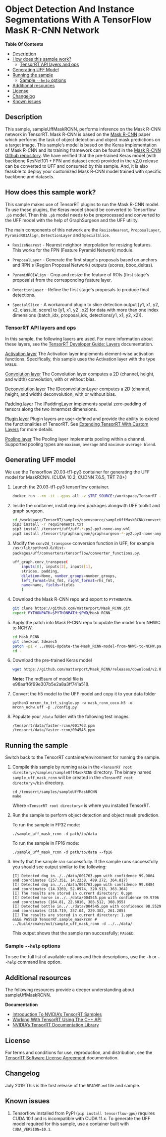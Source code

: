 # Object Detection And Instance Segmentations With A TensorFlow MasK R-CNN Network

**Table Of Contents**
- [Description](#description)
- [How does this sample work?](#how-does-this-sample-work)
    * [TensorRT API layers and ops](#tensorrt-api-layers-and-ops)
- [Generating UFF Model](#generating-uff-model)
- [Running the sample](#running-the-sample)
    * [Sample `--help` options](#sample-help-options)
- [Additional resources](#additional-resources)
- [License](#license)
- [Changelog](#changelog)
- [Known issues](#known-issues)

## Description

This sample, sampleUffMaskRCNN, performs inference on the Mask R-CNN network in TensorRT. Mask R-CNN is based on the [Mask R-CNN](https://arxiv.org/abs/1703.06870) paper which performs the task of object detection and object mask predictions on a target image. This sample’s model is based on the Keras implementation of Mask R-CNN and its training framework can be found in the [Mask R-CNN Github repository](https://github.com/matterport/Mask_RCNN). We have verified that the pre-trained Keras model (with backbone ResNet101 + FPN and dataset coco) provided in the [v2.0](https://github.com/matterport/Mask_RCNN/releases/tag/v2.0) release can be converted to UFF and consumed by this sample. And, it is also feasible to deploy your customized Mask R-CNN model trained with specific backbone and datasets.

## How does this sample work?

This sample makes use of TensorRT plugins to run the Mask R-CNN model. To use these plugins, the Keras model should be converted to Tensorflow `.pb` model. Then this `.pb` model needs to be preprocessed and converted to the UFF model with the help of GraphSurgeon and the UFF utility.

The main components of this network are the `ResizeNearest`, `ProposalLayer`, `PyramidROIAlign`, `DetectionLayer` and `SpecialSlice`.

- `ResizeNearest` - Nearest neighbor interpolation for resizing features. This works for the FPN (Feature Pyramid Network) module.

- `ProposalLayer` - Generate the first stage's proposals based on anchors and RPN's (Region Proposal Network) outputs (scores, bbox_deltas).

- `PyramidROIAlign` - Crop and resize the feature of ROIs (first stage's proposals) from the corresponding feature layer.

- `DetectionLayer` - Refine the first stage's proposals to produce final detections.

- `SpecialSlice` - A workaround plugin to slice detection output [y1, x1, y2, x2, class_id, score] to [y1, x1, y2 , x2] for data with more than one index dimensions (batch_idx, proposal_idx, detections(y1, x1, y2, x2)).


### TensorRT API layers and ops

In this sample, the following layers are used. For more information about these layers, see the [TensorRT Developer Guide: Layers](https://docs.nvidia.com/deeplearning/sdk/tensorrt-developer-guide/index.html#layers) documentation.

[Activation layer](https://docs.nvidia.com/deeplearning/sdk/tensorrt-developer-guide/index.html#activation-layer)
The Activation layer implements element-wise activation functions. Specifically, this sample uses the Activation layer with the type `kRELU`.

[Convolution layer](https://docs.nvidia.com/deeplearning/sdk/tensorrt-developer-guide/index.html#convolution-layer)
The Convolution layer computes a 2D (channel, height, and width) convolution, with or without bias.

[Deconvolution layer](https://docs.nvidia.com/deeplearning/sdk/tensorrt-developer-guide/index.html#deconvolution-layer)
The IDeconvolutionLayer computes a 2D (channel, height, and width) deconvolution, with or without bias.

[Padding layer](https://docs.nvidia.com/deeplearning/sdk/tensorrt-developer-guide/index.html#padding-layer)
The IPaddingLayer implements spatial zero-padding of tensors along the two innermost dimensions.

[Plugin layer](https://docs.nvidia.com/deeplearning/sdk/tensorrt-developer-guide/index.html#plugin-layer)
Plugin layers are user-defined and provide the ability to extend the functionalities of TensorRT. See [Extending TensorRT With Custom Layers](https://docs.nvidia.com/deeplearning/sdk/tensorrt-developer-guide/index.html#extending) for more details.

[Pooling layer](https://docs.nvidia.com/deeplearning/sdk/tensorrt-developer-guide/index.html#pooling-layer)
The Pooling layer implements pooling within a channel. Supported pooling types are `maximum`, `average` and `maximum-average blend`.


## Generating UFF model

We use the Tensorflow 20.03-tf1-py3 container for generating the UFF model for MaskRCNN. (CUDA 10.2, CUDNN 7.6.5, TRT 7.0+)

1.  Launch the 20.03-tf1-py3 tensorflow container.
    ```bash
    docker run --rm -it --gpus all -v $TRT_SOURCE:/workspace/TensorRT -v $TRT_RELEASE:/tensorrt nvcr.io/nvidia/tensorflow:20.03-tf1-py3 /bin/bash
    ```

2.  Inside the container, install required packages alongwith UFF toolkit and graph surgeon.
    ```bash
    cd /workspace/TensorRT/samples/opensource/sampleUffMaskRCNN/converted/
    pip3 install -r requirements.txt
    pip3 install /tensorrt/uff/uff-*-py2.py3-none-any.whl
    pip3 install /tensorrt/graphsurgeon/graphsurgeon-*-py2.py3-none-any.whl
    ```

3.  Modify the `conv2d_transpose` conversion function in UFF, for example `/usr/lib/python3.6/dist-packages/uff/converters/tensorflow/converter_functions.py`.
    ```bash
    uff_graph.conv_transpose(
        inputs[0], inputs[2], inputs[1],
        strides, padding,
        dilation=None, number_groups=number_groups,
        left_format=lhs_fmt, right_format=rhs_fmt,
        name=name, fields=fields
        )
    ```

4.  Download the Mask R-CNN repo and export to `PYTHONPATH`.
    ```bash
    git clone https://github.com/matterport/Mask_RCNN.git
    export PYTHONPATH=$PYTHONPATH:$PWD/Mask_RCNN
    ```

5.  Apply the patch into Mask R-CNN repo to update the model from NHWC to NCHW.
    ```bash
    cd Mask_RCNN
    git checkout 3deaec5
    patch -p1 < ../0001-Update-the-Mask_RCNN-model-from-NHWC-to-NCHW.patch
    cd -
    ```

6.  Download the pre-trained Keras model
    ```bash
    wget https://github.com/matterport/Mask_RCNN/releases/download/v2.0/mask_rcnn_coco.h5
    ```

    **Note:** The md5sum of model file is e98aaff6f99e307b5e2a8a3ff741a518.

7.  Convert the h5 model to the UFF model and copy it to your data folder
    ```
    python3 mrcnn_to_trt_single.py -w mask_rcnn_coco.h5 -o mrcnn_nchw.uff -p ./config.py
    ```

8.  Populate your `/data` folder with the following test images.
    ```
    /tensorrt/data/faster-rcnn/001763.ppm
    /tensorrt/data/faster-rcnn/004545.ppm
    ```

## Running the sample

Switch back to the TensorRT container/environment for running the sample.

1.  Compile this sample by running `make` in the `<TensorRT root directory>/samples/sampleUffMaskRCNN` directory. The binary named `sample_uff_mask_rcnn` will be created in the `<TensorRT root directory>/bin` directory.
    ```
    cd /tensorrt/samples/sampleUffMaskRCNN
    make
    ```

    Where `<TensorRT root directory>` is where you installed TensorRT.

2.  Run the sample to perform object detection and object mask prediction.

    To run the sample in FP32 mode:
    ```
    ./sample_uff_mask_rcnn -d path/to/data
    ```

    To run the sample in FP16 mode:
    ```
    ./sample_uff_mask_rcnn -d path/to/data --fp16
    ```

3.  Verify that the sample ran successfully. If the sample runs successfully you should see output similar to the following:
    ```
    [I] Detected dog in../../data/001763.ppm with confidence 99.9064 and coordinates (257.351, 14.2238, 489.272, 364.817)
    [I] Detected dog in../../data/001763.ppm with confidence 99.8484 and coordinates (14.3269, 52.0974, 320.913, 363.364)
    [I] The results are stored in current directory: 0.ppm
    [I] Detected horse in../../data/004545.ppm with confidence 99.9796 and coordinates (164.81, 22.6816, 386.512, 308.955)
    [I] Detected bottle in../../data/004545.ppm with confidence 98.5529 and coordinates (218.719, 237.04, 229.382, 261.205)
    [I] The results are stored in current directory: 1.ppm
    &&&& PASSED TensorRT.sample_maskrcnn # ../build/cmake/out/sample_uff_mask_rcnn -d ../../data/
    ```
    This output shows that the sample ran successfully; `PASSED`.


### Sample `--help` options

To see the full list of available options and their descriptions, use the `-h` or `--help` command line option.


## Additional resources

The following resources provide a deeper understanding about sampleUffMaskRCNN.

**Documentation**
- [Introduction To NVIDIA’s TensorRT Samples](https://docs.nvidia.com/deeplearning/sdk/tensorrt-sample-support-guide/index.html#samples)
- [Working With TensorRT Using The C++ API](https://docs.nvidia.com/deeplearning/sdk/tensorrt-developer-guide/index.html#c_topics)
- [NVIDIA’s TensorRT Documentation Library](https://docs.nvidia.com/deeplearning/sdk/tensorrt-archived/index.html)

## License

For terms and conditions for use, reproduction, and distribution, see the [TensorRT Software License Agreement](https://docs.nvidia.com/deeplearning/sdk/tensorrt-sla/index.html) documentation.


## Changelog

July 2019
This is the first release of the `README.md` file and sample.


## Known issues

1. Tensorflow installed from PyPI (`pip install tensorflow-gpu`) requires CUDA 10.1 and is incompatible with CUDA 11.x. To generate the UFF model required for this sample, use a container built with `CUDA_VERSION=10.1`.
